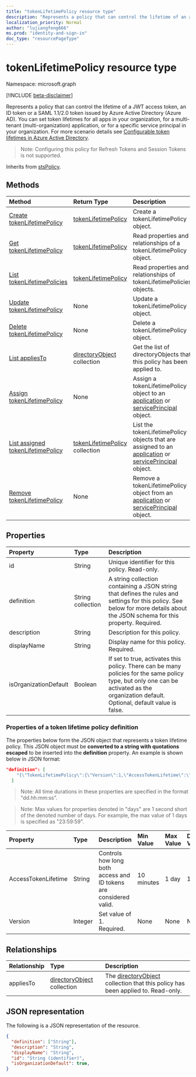 ```yaml
---
title: "tokenLifetimePolicy resource type"
description: "Represents a policy that can control the lifetime of an access token issued by Azure Active Directory."
localization_priority: Normal
author: "lujiangfeng666"
ms.prod: "identity-and-sign-in"
doc_type: "resourcePageType"
---
```


# tokenLifetimePolicy resource type

Namespace: microsoft.graph

[!INCLUDE [beta-disclaimer](../../includes/beta-disclaimer.md)]

Represents a policy that can control the lifetime of a JWT access token, an ID token or a SAML 1.1/2.0 token issued by Azure Active Directory (Azure AD). You can set token lifetimes for all apps in your organization, for a multi-tenant (multi-organization) application, or for a specific service principal in your organization.  For more scenario details see [Configurable token lifetimes in Azure Active Directory](/azure/active-directory/develop/active-directory-configurable-token-lifetimes).

>Note: Configuring this policy for Refresh Tokens and Session Tokens is not supported.

Inherits from [stsPolicy](stsPolicy.md).

## Methods

| Method       | Return Type | Description |
|:-------------|:------------|:------------|
| [Create tokenLifetimePolicy](../api/tokenlifetimepolicy-post-tokenlifetimepolicies.md) | [tokenLifetimePolicy](tokenlifetimepolicy.md) | Create a tokenLifetimePolicy object. |
| [Get tokenLifetimePolicy](../api/tokenlifetimepolicy-get.md) | [tokenLifetimePolicy](tokenlifetimepolicy.md) | Read properties and relationships of a tokenLifetimePolicy object. |
| [List tokenLifetimePolicies](../api/tokenlifetimepolicy-list.md) | [tokenLifetimePolicy](tokenlifetimepolicy.md) | Read properties and relationships of tokenLifetimePolicies objects. |
| [Update tokenLifetimePolicy](../api/tokenlifetimepolicy-update.md) | None | Update a tokenLifetimePolicy object. |
| [Delete tokenLifetimePolicy](../api/tokenlifetimepolicy-delete.md) | None | Delete a tokenLifetimePolicy object. |
| [List appliesTo](../api/tokenlifetimepolicy-list-appliesto.md) | [directoryObject](directoryobject.md) collection | Get the list of directoryObjects that this policy has been applied to. |
| [Assign tokenLifetimePolicy](../api/application-post-tokenlifetimepolicies.md) | None | Assign a tokenLifetimePolicy object to an [application](application.md) or [servicePrincipal](serviceprincipal.md) object. |
| [List assigned tokenLifetimePolicy](../api/application-list-tokenlifetimepolicies.md) | [tokenLifetimePolicy](tokenlifetimepolicy.md) collection | List the tokenLifetimePolicy objects that are assigned to an [application](application.md) or [servicePrincipal](serviceprincipal.md) object. |
| [Remove tokenLifetimePolicy](../api/application-delete-tokenlifetimepolicies.md) | None | Remove a tokenLifetimePolicy object from an [application](application.md) or [servicePrincipal](serviceprincipal.md) object. |

## Properties

| Property     | Type        | Description |
|:-------------|:------------|:------------|
|id|String| Unique identifier for this policy. Read-only.|
|definition|String collection| A string collection containing a JSON string that defines the rules and settings for this policy. See below for more details about the JSON schema for this property. Required.|
|description|String| Description for this policy.|
|displayName|String| Display name for this policy. Required.|
|isOrganizationDefault|Boolean|If set to true, activates this policy. There can be many policies for the same policy type, but only one can be activated as the organization default. Optional, default value is false.|


### Properties of a token lifetime policy definition
The properties below form the JSON object that represents a token lifetime policy. This JSON object must be **converted to a string with quotations escaped** to be inserted into the **definition** property. An example is shown below in JSON format:

<!-- {
  "blockType": "ignored"
}-->
``` json
"definition": [
    "{\"TokenLifetimePolicy\":{\"Version\":1,\"AccessTokenLifetime\":\"8:00:00\"}}"
  ]
```

>Note: All time durations in these properties are specified in the format "dd.hh:mm:ss".

>Note: Max values for properties denoted in "days" are 1 second short of the denoted number of days. For example, the max value of 1 days is specified as "23:59:59".

| Property	   | Type	|Description| Min Value | Max Value | Default Value|
|:---------------|:--------|:----------|:--------|:--------|:----|
|AccessTokenLifetime|String|Controls how long both access and ID tokens are considered valid.|10 minutes|1 day|1 hour|
|Version|Integer|Set value of 1. Required.|None|None|None|

## Relationships

| Relationship | Type        | Description |
|:-------------|:------------|:------------|
|appliesTo|[directoryObject](directoryobject.md) collection| The [directoryObject](directoryObject.md) collection that this policy has been applied to. Read-only.|

## JSON representation

The following is a JSON representation of the resource.

<!-- {
  "blockType": "resource",
  "optionalProperties": [

  ],
  "@odata.type": "microsoft.graph.tokenLifetimePolicy",
  "baseType": "",
  "keyProperty": "id"
}-->

```json
{
  "definition": ["String"],
  "description": "String",
  "displayName": "String",
  "id": "String (identifier)",
  "isOrganizationDefault": true,
}
```

<!-- uuid: 16cd6b66-4b1a-43a1-adaf-3a886856ed98
2019-02-04 14:57:30 UTC -->
<!-- {
  "type": "#page.annotation",
  "description": "tokenLifetimePolicy resource",
  "keywords": "",
  "section": "documentation",
  "tocPath": ""
}-->
